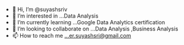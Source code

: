 - 👋 Hi, I’m @suyashsriv
- 👀 I’m interested in ...Data Analysis 
- 🌱 I’m currently learning ...Google Data Analytics certification
- 💞️ I’m looking to collaborate on ...Data Analysis ,Business Analysis
- 📫 How to reach me ...er.suyashsri@gmail.com

<!---
suyashsriv/suyashsriv is a ✨ special ✨ repository because its `README.md` (this file) appears on your GitHub profile.
You can click the Preview link to take a look at your changes.
--->
